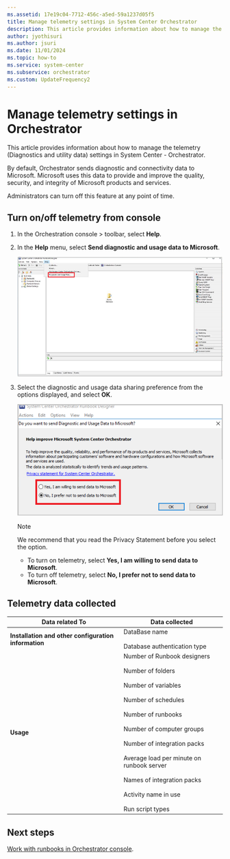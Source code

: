 ```yaml
---
ms.assetid: 17e19c04-7712-456c-a5ed-59a1237d05f5
title: Manage telemetry settings in System Center Orchestrator
description: This article provides information about how to manage the telemetry settings in System Center Orchestrator
author: jyothisuri
ms.author: jsuri
ms.date: 11/01/2024
ms.topic: how-to
ms.service: system-center
ms.subservice: orchestrator
ms.custom: UpdateFrequency2
---
```


# Manage telemetry settings in Orchestrator

This article provides information about how to manage the telemetry (Diagnostics and utility data) settings in System Center - Orchestrator.

By default, Orchestrator sends diagnostic and connectivity data to Microsoft. Microsoft uses this data to provide and improve the quality, security, and integrity of Microsoft products and services.

Administrators can turn off this feature at any point of time.

## Turn on/off telemetry from console

1. In the Orchestration console > toolbar, select **Help**.

2. In the **Help** menu, select **Send diagnostic and usage data to Microsoft**.

   ![Screenshot of console telemetry option.](./media/telemetry/telemetry-option-help-menu.png)

3. Select the  diagnostic and usage data sharing preference from the options displayed, and select **OK**.

   ![Screenshot of console telemetry selection.](./media/telemetry/telemetry-option-selection.png)

   >[!NOTE]
   >We recommend that you read the Privacy Statement before you select the option.

   -  To turn on telemetry, select **Yes, I am willing to send data to Microsoft**.
   - 	To turn off telemetry, select **No, I prefer not to send data to Microsoft**.

## Telemetry data collected

| Data related To | Data collected |
| --- | --- |
| **Installation and other configuration information** | DataBase name  <br /><br /> Database authentication type|
| **Usage** | Number of Runbook designers <br /><br /> Number of folders <br /><br /> Number of variables <br /><br /> Number of schedules <br /><br /> Number of runbooks<br /><br /> Number of computer groups <br /><br /> 	Number of integration packs  <br /><br />  Average load per minute on runbook server <br /><br /> Names of integration packs <br /><br /> Activity name in use <br /><br /> Run script types |

## Next steps

[Work with runbooks in Orchestrator console](console-overview.md).
